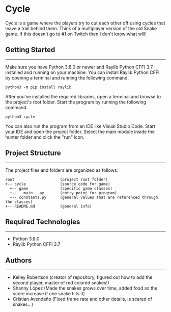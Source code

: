 # Cycle
Cycle is a game where the players try to cut each other off using cycles that leave a trail behind them. Think of a multiplayer version of the old Snake game. If this doesn't go to #1 on Twitch then I don't know what will!

## Getting Started
---
Make sure you have Python 3.8.0 or newer and Raylib Python CFFI 3.7 installed and running on your machine. You can install Raylib Python CFFI by opening a terminal and running the following command.

```
python3 -m pip install raylib
```
After you've installed the required libraries, open a terminal and browse to the project's root folder. Start the program by running the following command.

```
python3 cycle 
```
You can also run the program from an IDE like Visual Studio Code. Start your IDE and open the 
project folder. Select the main module inside the hunter folder and click the "run" icon.

## Project Structure
---
The project files and folders are organized as follows:
```
root                    (project root folder)
+-- cycle               (source code for game)
  +-- game              (specific game classes)
  +-- __main__.py       (entry point for program)
  +-- constants.py      (general values that are referenced through the classes)
+-- README.md           (general info)
```

## Required Technologies
---
* Python 3.8.0
* Raylib Python CFFI 3.7

## Authors
---
* Kelley Robertson (creator of repository, figured out how to add the second player, master of red colored snakes!)
* Shanny López (Made the snakes grows over time, added food so the score increase if one snake hits it)
* Cristian Avendaño (Fixed frame rate and other details, is scared of snakes...)

